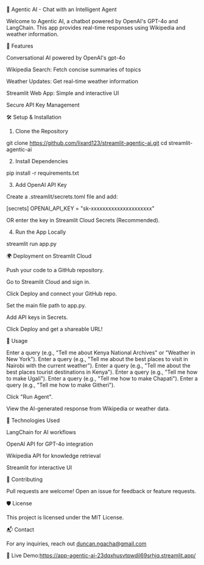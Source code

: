 🌟 Agentic AI - Chat with an Intelligent Agent

Welcome to Agentic AI, a chatbot powered by OpenAI's GPT-4o and LangChain. This app provides real-time responses using Wikipedia and weather information.

🚀 Features

Conversational AI powered by OpenAI's gpt-4o

Wikipedia Search: Fetch concise summaries of topics

Weather Updates: Get real-time weather information

Streamlit Web App: Simple and interactive UI

Secure API Key Management

🛠 Setup & Installation

1. Clone the Repository

git clone https://github.com/lixard123/streamlit-agentic-ai.git
cd streamlit-agentic-ai

2. Install Dependencies

pip install -r requirements.txt

3. Add OpenAI API Key

Create a .streamlit/secrets.toml file and add:

[secrets]
OPENAI_API_KEY = "sk-xxxxxxxxxxxxxxxxxxxxx"

OR enter the key in Streamlit Cloud Secrets (Recommended).

4. Run the App Locally

streamlit run app.py

🌍 Deployment on Streamlit Cloud

Push your code to a GitHub repository.

Go to Streamlit Cloud and sign in.

Click Deploy and connect your GitHub repo.

Set the main file path to app.py.

Add API keys in Secrets.

Click Deploy and get a shareable URL!

📌 Usage

Enter a query (e.g., "Tell me about Kenya National Archives" or "Weather in New York").
Enter a query (e.g., "Tell me about the best places to visit in Nairobi with the current weather").
Enter a query (e.g., "Tell me about the best places tourist destinations in Kenya").
Enter a query (e.g., "Tell me how to make Ugali").
Enter a query (e.g., "Tell me how to make Chapati").
Enter a query (e.g., "Tell me how to make Githeri").

Click "Run Agent".

View the AI-generated response from Wikipedia or weather data.

📝 Technologies Used

LangChain for AI workflows

OpenAI API for GPT-4o integration

Wikipedia API for knowledge retrieval

Streamlit for interactive UI

🤝 Contributing

Pull requests are welcome! Open an issue for feedback or feature requests.

🛡 License

This project is licensed under the MIT License.

📬 Contact

For any inquiries, reach out duncan.ngacha@gmail.com

🔗 Live Demo:https://app-agentic-ai-23dqxhusvtpwdil69srhjq.streamlit.app/
